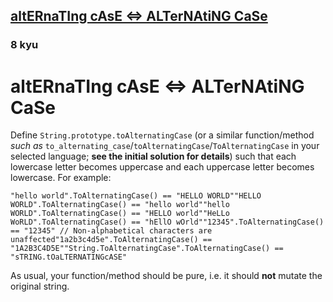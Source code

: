 <h2><a href=https://www.codewars.com/kata/56efc695740d30f963000557/train/csharp target="_blank">altERnaTIng cAsE <=> ALTerNAtiNG CaSe</a></h2><h3>8 kyu</h3><h1 id="alternating-case--alternating-case">altERnaTIng cAsE &lt;=&gt; ALTerNAtiNG CaSe</h1><p>Define <code>String.prototype.toAlternatingCase</code> (or a similar function/method <em>such as</em> <code>to_alternating_case</code>/<code>toAlternatingCase</code>/<code>ToAlternatingCase</code> in your selected language; <strong>see the initial solution for details</strong>) such that each lowercase letter becomes uppercase and each uppercase letter becomes lowercase. For example:</p><pre style="display: none;"><code class="language-javascript"><span class="cm-string">"hello world"</span>.<span class="cm-property">toAlternatingCase</span>() <span class="cm-operator">===</span> <span class="cm-string">"HELLO WORLD"</span><span class="cm-string">"HELLO WORLD"</span>.<span class="cm-property">toAlternatingCase</span>() <span class="cm-operator">===</span> <span class="cm-string">"hello world"</span><span class="cm-string">"hello WORLD"</span>.<span class="cm-property">toAlternatingCase</span>() <span class="cm-operator">===</span> <span class="cm-string">"HELLO world"</span><span class="cm-string">"HeLLo WoRLD"</span>.<span class="cm-property">toAlternatingCase</span>() <span class="cm-operator">===</span> <span class="cm-string">"hEllO wOrld"</span><span class="cm-string">"12345"</span>.<span class="cm-property">toAlternatingCase</span>()       <span class="cm-operator">===</span> <span class="cm-string">"12345"</span>                   <span class="cm-comment">// Non-alphabetical characters are unaffected</span><span class="cm-string">"1a2b3c4d5e"</span>.<span class="cm-property">toAlternatingCase</span>()  <span class="cm-operator">===</span> <span class="cm-string">"1A2B3C4D5E"</span><span class="cm-string">"String.prototype.toAlternatingCase"</span>.<span class="cm-property">toAlternatingCase</span>() <span class="cm-operator">===</span> <span class="cm-string">"sTRING.PROTOTYPE.TOaLTERNATINGcASE"</span></code></pre><pre style="display: none;"><code class="language-dart"><span class="cm-variable">toAlternatingCase</span>(<span class="cm-string">"hello world"</span>) <span class="cm-operator">===</span> <span class="cm-string">"HELLO WORLD"</span><span class="cm-variable">toAlternatingCase</span>(<span class="cm-string">"HELLO WORLD"</span>) <span class="cm-operator">===</span> <span class="cm-string">"hello world"</span><span class="cm-variable">toAlternatingCase</span>(<span class="cm-string">"hello WORLD"</span>) <span class="cm-operator">===</span> <span class="cm-string">"HELLO world"</span><span class="cm-variable">toAlternatingCase</span>(<span class="cm-string">"HeLLo WoRLD"</span>) <span class="cm-operator">===</span> <span class="cm-string">"hEllO wOrld"</span><span class="cm-variable">toAlternatingCase</span>(<span class="cm-string">"12345"</span>)       <span class="cm-operator">===</span> <span class="cm-string">"12345"</span> <span class="cm-comment">// Non-alphabetical characters are unaffected</span><span class="cm-variable">toAlternatingCase</span>(<span class="cm-string">"1a2b3c4d5e"</span>)  <span class="cm-operator">===</span> <span class="cm-string">"1A2B3C4D5E"</span></code></pre><pre style="display: none;"><code class="language-ruby"><span class="cm-string">"hello world"</span><span class="cm-operator">.</span><span class="cm-property">to_alternating_case</span>() <span class="cm-operator">===</span> <span class="cm-string">"HELLO WORLD"</span><span class="cm-string">"HELLO WORLD"</span><span class="cm-operator">.</span><span class="cm-property">to_alternating_case</span>() <span class="cm-operator">===</span> <span class="cm-string">"hello world"</span><span class="cm-string">"hello WORLD"</span><span class="cm-operator">.</span><span class="cm-property">to_alternating_case</span>() <span class="cm-operator">===</span> <span class="cm-string">"HELLO world"</span><span class="cm-string">"HeLLo WoRLD"</span><span class="cm-operator">.</span><span class="cm-property">to_alternating_case</span>() <span class="cm-operator">===</span> <span class="cm-string">"hEllO wOrld"</span><span class="cm-string">"12345"</span><span class="cm-operator">.</span><span class="cm-property">to_alternating_case</span>()       <span class="cm-operator">===</span> <span class="cm-string">"12345"</span>                 <span class="cm-comment"># Non-alphabetical characters are unaffected</span><span class="cm-string">"1a2b3c4d5e"</span><span class="cm-operator">.</span><span class="cm-property">to_alternating_case</span>()  <span class="cm-operator">===</span> <span class="cm-string">"1A2B3C4D5E"</span><span class="cm-string">"String.prototype.toAlternatingCase"</span><span class="cm-operator">.</span><span class="cm-property">to_alternating_case</span>() <span class="cm-operator">===</span> <span class="cm-string">"sTRING.PROTOTYPE.TOaLTERNATINGcASE"</span></code></pre><pre style="display: none;"><code class="language-crystal"><span class="cm-string">"hello world"</span><span class="cm-operator">.</span><span class="cm-property">to_alternating_case</span>() <span class="cm-operator">===</span> <span class="cm-string">"HELLO WORLD"</span><span class="cm-string">"HELLO WORLD"</span><span class="cm-operator">.</span><span class="cm-property">to_alternating_case</span>() <span class="cm-operator">===</span> <span class="cm-string">"hello world"</span><span class="cm-string">"hello WORLD"</span><span class="cm-operator">.</span><span class="cm-property">to_alternating_case</span>() <span class="cm-operator">===</span> <span class="cm-string">"HELLO world"</span><span class="cm-string">"HeLLo WoRLD"</span><span class="cm-operator">.</span><span class="cm-property">to_alternating_case</span>() <span class="cm-operator">===</span> <span class="cm-string">"hEllO wOrld"</span><span class="cm-string">"12345"</span><span class="cm-operator">.</span><span class="cm-property">to_alternating_case</span>()       <span class="cm-operator">===</span> <span class="cm-string">"12345"</span>                <span class="cm-comment"># Non-alphabetical characters are unaffected</span><span class="cm-string">"1a2b3c4d5e"</span><span class="cm-operator">.</span><span class="cm-property">to_alternating_case</span>()  <span class="cm-operator">===</span> <span class="cm-string">"1A2B3C4D5E"</span><span class="cm-string">"String.prototype.toAlternatingCase"</span><span class="cm-operator">.</span><span class="cm-property">to_alternating_case</span>() <span class="cm-operator">===</span> <span class="cm-string">"sTRING.PROTOTYPE.TOaLTERNATINGcASE"</span></code></pre><pre style="display: none;"><code class="language-java"><span class="cm-variable">StringUtils</span>.<span class="cm-variable">toAlternativeString</span>(<span class="cm-string">"hello world"</span>) <span class="cm-operator">==</span> <span class="cm-string">"HELLO WORLD"</span><span class="cm-variable">StringUtils</span>.<span class="cm-variable">toAlternativeString</span>(<span class="cm-string">"HELLO WORLD"</span>) <span class="cm-operator">==</span> <span class="cm-string">"hello world"</span><span class="cm-variable">StringUtils</span>.<span class="cm-variable">toAlternativeString</span>(<span class="cm-string">"hello WORLD"</span>) <span class="cm-operator">==</span> <span class="cm-string">"HELLO world"</span><span class="cm-variable">StringUtils</span>.<span class="cm-variable">toAlternativeString</span>(<span class="cm-string">"HeLLo WoRLD"</span>) <span class="cm-operator">==</span> <span class="cm-string">"hEllO wOrld"</span><span class="cm-variable">StringUtils</span>.<span class="cm-variable">toAlternativeString</span>(<span class="cm-string">"12345"</span>) <span class="cm-operator">==</span> <span class="cm-string">"12345"</span> <span class="cm-comment">// Non-alphabetical characters are unaffected</span><span class="cm-variable">StringUtils</span>.<span class="cm-variable">toAlternativeString</span>(<span class="cm-string">"1a2b3c4d5e"</span>) <span class="cm-operator">==</span> <span class="cm-string">"1A2B3C4D5E"</span><span class="cm-variable">StringUtils</span>.<span class="cm-variable">toAlternativeString</span>(<span class="cm-string">"StringUtils.toAlternatingCase"</span>) <span class="cm-operator">==</span> <span class="cm-string">"sTRINGuTILS.TOaLTERNATINGcASE"</span></code></pre><pre style="display: none;"><code class="language-haskell"><span class="cm-variable">toAlternatingCase</span> <span class="cm-string">"hello world"</span> `<span class="cm-variable">shouldBe</span>` <span class="cm-string">"HELLO WORLD"</span><span class="cm-variable">toAlternatingCase</span> <span class="cm-string">"HELLO WORLD"</span> `<span class="cm-variable">shouldBe</span>` <span class="cm-string">"hello world"</span><span class="cm-variable">toAlternatingCase</span> <span class="cm-string">"hello WORLD"</span> `<span class="cm-variable">shouldBe</span>` <span class="cm-string">"HELLO world"</span><span class="cm-variable">toAlternatingCase</span> <span class="cm-string">"HeLLo WoRLD"</span> `<span class="cm-variable">shouldBe</span>` <span class="cm-string">"hEllO wOrld"</span><span class="cm-variable">toAlternatingCase</span> <span class="cm-string">"12345"</span>       `<span class="cm-variable">shouldBe</span>` <span class="cm-string">"12345"</span><span class="cm-variable">toAlternatingCase</span> <span class="cm-string">"1a2b3c4d5e"</span>  `<span class="cm-variable">shouldBe</span>` <span class="cm-string">"1A2B3C4D5E"</span></code></pre><pre><code class="language-csharp"><span class="cm-string">"hello world"</span>.<span class="cm-variable">ToAlternatingCase</span>() <span class="cm-operator">==</span> <span class="cm-string">"HELLO WORLD"</span><span class="cm-string">"HELLO WORLD"</span>.<span class="cm-variable">ToAlternatingCase</span>() <span class="cm-operator">==</span> <span class="cm-string">"hello world"</span><span class="cm-string">"hello WORLD"</span>.<span class="cm-variable">ToAlternatingCase</span>() <span class="cm-operator">==</span> <span class="cm-string">"HELLO world"</span><span class="cm-string">"HeLLo WoRLD"</span>.<span class="cm-variable">ToAlternatingCase</span>() <span class="cm-operator">==</span> <span class="cm-string">"hEllO wOrld"</span><span class="cm-string">"12345"</span>.<span class="cm-variable">ToAlternatingCase</span>() <span class="cm-operator">==</span> <span class="cm-string">"12345"</span> <span class="cm-comment">// Non-alphabetical characters are unaffected</span><span class="cm-string">"1a2b3c4d5e"</span>.<span class="cm-variable">ToAlternatingCase</span>() <span class="cm-operator">==</span> <span class="cm-string">"1A2B3C4D5E"</span><span class="cm-string">"String.ToAlternatingCase"</span>.<span class="cm-variable">ToAlternatingCase</span>() <span class="cm-operator">==</span> <span class="cm-string">"sTRING.tOaLTERNATINGcASE"</span></code></pre><pre style="display: none;"><code class="language-elixir"><span class="cm-variable">alter_case</span>(<span class="cm-string">"hello world"</span>) <span class="cm-operator">=</span><span class="cm-operator">=</span> <span class="cm-string">"HELLO WORLD"</span><span class="cm-variable">alter_case</span>(<span class="cm-string">"HELLO WORLD"</span>) <span class="cm-operator">=</span><span class="cm-operator">=</span> <span class="cm-string">"hello world"</span><span class="cm-variable">alter_case</span>(<span class="cm-string">"hello WORLD"</span>) <span class="cm-operator">=</span><span class="cm-operator">=</span> <span class="cm-string">"HELLO world"</span><span class="cm-variable">alter_case</span>(<span class="cm-string">"HeLLo WoRLD"</span>) <span class="cm-operator">=</span><span class="cm-operator">=</span> <span class="cm-string">"hEllO wOrld"</span><span class="cm-variable">alter_case</span>(<span class="cm-string">"12345"</span>)       <span class="cm-operator">=</span><span class="cm-operator">=</span> <span class="cm-string">"12345"</span>                        <span class="cm-comment"># Non-alphabetical characters are unaffected</span><span class="cm-variable">alter_case</span>(<span class="cm-string">"1a2b3c4d5e"</span>)  <span class="cm-operator">=</span><span class="cm-operator">=</span> <span class="cm-string">"1A2B3C4D5E"</span><span class="cm-variable">alter_case</span>(<span class="cm-string">"StringUtils.toAlternatingCase"</span>) <span class="cm-operator">=</span><span class="cm-operator">=</span> <span class="cm-string">"sTRINGuTILS.TOaLTERNATINGcASE"</span></code></pre><pre style="display: none;"><code class="language-julia"><span class="cm-variable">to_alternating_case</span>(<span class="cm-string">"hello world</span><span class="cm-string">"</span>) <span class="cm-comment"># =&gt; "HELLO WORLD"</span><span class="cm-variable">to_alternating_case</span>(<span class="cm-string">"HELLO WORLD</span><span class="cm-string">"</span>) <span class="cm-comment"># =&gt; "hello world"</span><span class="cm-variable">to_alternating_case</span>(<span class="cm-string">"hello WORLD</span><span class="cm-string">"</span>) <span class="cm-comment"># =&gt; "HELLO world"</span><span class="cm-variable">to_alternating_case</span>(<span class="cm-string">"HeLLo WoRLD</span><span class="cm-string">"</span>) <span class="cm-comment"># =&gt; "hEllO wOrld"</span><span class="cm-variable">to_alternating_case</span>(<span class="cm-string">"12345</span><span class="cm-string">"</span>) <span class="cm-comment"># =&gt; "12345" (Non-alphabetical characters are unaffected)</span><span class="cm-variable">to_alternating_case</span>(<span class="cm-string">"1a2b3c4d5e</span><span class="cm-string">"</span>) <span class="cm-comment"># =&gt; "1A2B3C4D5E"</span><span class="cm-variable">to_alternating_case</span>(<span class="cm-string">"String.prototype.toAlternatingCase</span><span class="cm-string">"</span>) <span class="cm-comment"># =&gt; "sTRING.PROTOTYPE.TOaLTERNATINGcASE"</span></code></pre><pre style="display: none;"><code class="language-c"><span class="cm-variable">to_alternating_case</span>(<span class="cm-string">"hello world"</span>); <span class="cm-comment">// =&gt; "HELLO WORLD"</span><span class="cm-variable">to_alternating_case</span>(<span class="cm-string">"HELLO WORLD"</span>); <span class="cm-comment">// =&gt; "hello world"</span><span class="cm-variable">to_alternating_case</span>(<span class="cm-string">"hello WORLD"</span>); <span class="cm-comment">// =&gt; "HELLO world"</span><span class="cm-variable">to_alternating_case</span>(<span class="cm-string">"HeLLo WoRLD"</span>); <span class="cm-comment">// =&gt; "hEllO wOrld"</span><span class="cm-variable">to_alternating_case</span>(<span class="cm-string">"12345"</span>); <span class="cm-comment">// =&gt; "12345" (Non-alphabetical characters are unaffected)</span><span class="cm-variable">to_alternating_case</span>(<span class="cm-string">"1a2b3c4d5e"</span>); <span class="cm-comment">// =&gt; "1A2B3C4D5E"</span><span class="cm-variable">to_alternating_case</span>(<span class="cm-string">"String.prototype.toAlternatingCase"</span>); <span class="cm-comment">// =&gt; "sTRING.PROTOTYPE.TOaLTERNATINGcASE"</span></code></pre><pre style="display: none;"><code class="language-C++">string source = "HeLLo WoRLD";string upperCase = to_alternating_case(source);cout &lt;&lt; upperCase &lt;&lt; endl; // outputs: hEllO wOrld</code></pre><pre style="display: none;"><code class="language-typescript"><span class="cm-variable">toAlternatingCase</span>(<span class="cm-string">"hello world"</span>) <span class="cm-operator">===</span> <span class="cm-string">"HELLO WORLD"</span><span class="cm-variable">toAlternatingCase</span>(<span class="cm-string">"HELLO WORLD"</span>) <span class="cm-operator">===</span> <span class="cm-string">"hello world"</span><span class="cm-variable">toAlternatingCase</span>(<span class="cm-string">"hello WORLD"</span>) <span class="cm-operator">===</span> <span class="cm-string">"HELLO world"</span><span class="cm-variable">toAlternatingCase</span>(<span class="cm-string">"HeLLo WoRLD"</span>) <span class="cm-operator">===</span> <span class="cm-string">"hEllO wOrld"</span><span class="cm-variable">toAlternatingCase</span>(<span class="cm-string">"12345"</span>)       <span class="cm-operator">===</span> <span class="cm-string">"12345"</span>                   <span class="cm-comment">// Non-alphabetical characters are unaffected</span><span class="cm-variable">toAlternatingCase</span>(<span class="cm-string">"1a2b3c4d5e"</span>)  <span class="cm-operator">===</span> <span class="cm-string">"1A2B3C4D5E"</span><span class="cm-variable">toAlternatingCase</span>(<span class="cm-string">"String.prototype.toAlternatingCase"</span>) <span class="cm-operator">===</span> <span class="cm-string">"sTRING.PROTOTYPE.TOaLTERNATINGcASE"</span></code></pre><pre style="display: none;"><code class="language-factor"><span class="cm-string">"</span><span class="cm-string">hello world"</span> <span class="cm-builtin">&gt;alternating</span> <span class="cm-comment">! "HELLO WORLD"</span><span class="cm-string">"</span><span class="cm-string">HELLO WORLD"</span> <span class="cm-builtin">&gt;alternating</span> <span class="cm-comment">! "hello world"</span><span class="cm-string">"</span><span class="cm-string">hello WORLD"</span> <span class="cm-builtin">&gt;alternating</span> <span class="cm-comment">! "HELLO world"</span><span class="cm-string">"</span><span class="cm-string">HeLLo WoRLD"</span> <span class="cm-builtin">&gt;alternating</span> <span class="cm-comment">! "hEllO wOrld"</span><span class="cm-string">"</span><span class="cm-string">12345"</span> <span class="cm-builtin">&gt;alternating</span> <span class="cm-comment">! "12345" (Non-alphabetical characters are unaffected)</span><span class="cm-string">"</span><span class="cm-string">1a2b3c4d5e"</span> <span class="cm-builtin">&gt;alternating</span> <span class="cm-comment">! "1A2B3C4D5E"</span><span class="cm-string">"</span><span class="cm-string">String.prototype.toAlternatingCase"</span> <span class="cm-builtin">&gt;alternating</span> <span class="cm-comment">! "sTRING.PROTOTYPE.TOaLTERNATINGcASE"</span></code></pre><pre style="display: none;"><code class="language-go"><span class="cm-variable">ToAlternatingCase</span>(<span class="cm-string">"hello world"</span>); <span class="cm-comment">// =&gt; "HELLO WORLD"</span><span class="cm-variable">ToAlternatingCase</span>(<span class="cm-string">"HELLO WORLD"</span>); <span class="cm-comment">// =&gt; "hello world"</span><span class="cm-variable">ToAlternatingCase</span>(<span class="cm-string">"hello WORLD"</span>); <span class="cm-comment">// =&gt; "HELLO world"</span><span class="cm-variable">ToAlternatingCase</span>(<span class="cm-string">"HeLLo WoRLD"</span>); <span class="cm-comment">// =&gt; "hEllO wOrld"</span><span class="cm-variable">ToAlternativeCase</span>(<span class="cm-string">"12345"</span>); <span class="cm-comment">// =&gt; "12345" (Non-alphabetical characters are unaffected)</span><span class="cm-variable">ToAlternativeCase</span>(<span class="cm-string">"1a2b3c4d5e"</span>); <span class="cm-comment">// =&gt; "1A2B3C4D5E"</span><span class="cm-variable">ToAlternativeCase</span>(<span class="cm-string">"String.prototype.toAlternatingCase"</span>); <span class="cm-comment">// =&gt; "sTRING.PROTOTYPE.TOaLTERNATINGcASE"</span></code></pre><pre style="display: none;"><code class="language-lua"><span class="cm-variable">to_alternating_case</span> <span class="cm-string">"hello world"</span> <span class="cm-comment">--&gt; "HELLO WORLD"</span><span class="cm-variable">to_alternating_case</span> <span class="cm-string">"HELLO WORLD"</span> <span class="cm-comment">--&gt; "hello world"</span><span class="cm-variable">to_alternating_case</span> <span class="cm-string">"hello WORLD"</span> <span class="cm-comment">--&gt; "HELLO world"</span><span class="cm-variable">to_alternating_case</span> <span class="cm-string">"HeLLo WoRLD"</span> <span class="cm-comment">--&gt; "hEllO wOrld"</span><span class="cm-variable">to_alternating_case</span> <span class="cm-string">"12345"</span> <span class="cm-comment">--&gt; "12345" (Non-alphabetical characters are unaffected)</span><span class="cm-variable">to_alternating_case</span> <span class="cm-string">"1a2b3c4d5e"</span> <span class="cm-comment">--&gt; "1A2B3C4D5E"</span><span class="cm-variable">to_alternating_case</span> <span class="cm-string">"String.prototype.toAlternatingCase"</span> <span class="cm-comment">--&gt; "sTRING.PROTOTYPE.TOaLTERNATINGcASE"</span></code></pre><p>As usual, your function/method should be pure, i.e. it should <strong>not</strong> mutate the original string.</p>